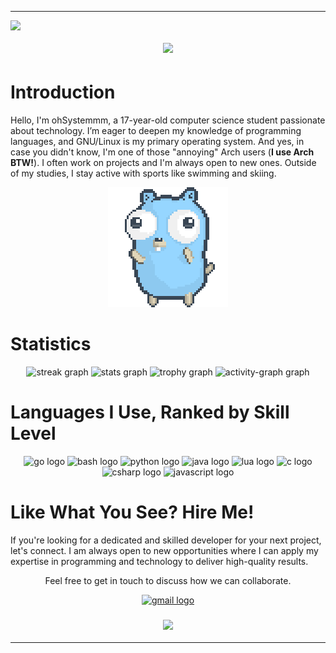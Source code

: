 
---


<img align="left" src="https://visitor-badge.laobi.icu/badge?page_id=ohSystemmm.ohSystemmm&left_color=grey&right_color=darkgrey&left_text=Visitors"  />

<h1 align="center">
  <img src="https://readme-typing-svg.herokuapp.com/?font=Righteous&size=50&center=true&vCenter=true&width=1600&height=70&duration=4000&lines=Hey,+nice+to+meet+you!+I'm+ohSystemmm!+👋+" />
</h1>


<h1 align="left">Introduction</h1>

<p align="left">Hello, I'm ohSystemmm, a 17-year-old computer science student passionate about technology. I’m eager to deepen my knowledge of programming languages, and GNU/Linux is my primary operating system. And yes, in case you didn't know, I'm one of those "annoying" Arch users (<strong>I use Arch BTW!</strong>). I often work on projects and I'm always open to new ones. Outside of my studies, I stay active with sports like swimming and skiing.</p>

<div align="center">
	<img src="assets/dancing-gopher.gif" alt="Dancing Gopher" />
</div>


<h1 align="left">Statistics</h1>

<div align="center">
  <img src="https://streak-stats.demolab.com?user=ohSystemmm&locale=en&mode=daily&theme=rose_pine&hide_border=true&border_radius=5&date_format=n/j%5B/Y%5D&order=3" height="150" alt="streak graph"  />
  <img src="https://github-readme-stats.vercel.app/api?username=ohSystemmm&hide_title=false&hide_rank=false&show_icons=true&include_all_commits=true&count_private=true&disable_animations=false&theme=rose_pine&locale=en&hide_border=true&order=1" height="150" alt="stats graph"  />
  <img src="https://github-profile-trophy.vercel.app?username=ohSystemmm&theme=tokyonight&column=-1&row=1&margin-w=8&margin-h=8&no-bg=true&no-frame=true&order=4" height="150" alt="trophy graph"  />
  <img src="https://github-readme-activity-graph.vercel.app/graph?username=ohSystemmm&radius=16&theme=elegant&area=true&order=5&hide_border=true" height="300" alt="activity-graph graph"  />
</div>
<h1 align="left">Languages I Use, Ranked by Skill Level</h1>

<div align="center">
  <img src="https://skillicons.dev/icons?i=go" height="40" alt="go logo"  />
  <img src="https://skillicons.dev/icons?i=bash" height="40" alt="bash logo"  />
  <img src="https://skillicons.dev/icons?i=py" height="40" alt="python logo"  />
  <img src="https://skillicons.dev/icons?i=java" height="40" alt="java logo" />
  <img src="https://skillicons.dev/icons?i=lua" height="40" alt="lua logo"  />
  <img src="https://skillicons.dev/icons?i=c" height="40" alt="c logo"  />
  <img src="https://skillicons.dev/icons?i=cs" height="40" alt="csharp logo"  />
  <img src="https://skillicons.dev/icons?i=js" height="40" alt="javascript logo"  />
</div>


<h1 align="left">Like What You See? Hire Me!</h1>
<p align="left">If you're looking for a dedicated and skilled developer for your next project, let's connect. I am always open to new opportunities where I can apply my expertise in programming and technology to deliver high-quality results.</p>
<p align="center">Feel free to get in touch to discuss how we can collaborate.</p>
<div align="center">
   <a href="https://mail.google.com/mail/u/ohSystemmm@gmail.com" target="_blank">
    <img src="https://raw.githubusercontent.com/maurodesouza/profile-readme-generator/master/src/assets/icons/social/gmail/default.svg" width="52" height="40" alt="gmail logo" />
  </a>
</div>


<h3 align="center">
  <img src="https://readme-typing-svg.herokuapp.com/?font=Righteous&size=50&center=true&vCenter=true&width=1600&height=70&duration=4000&lines=Bye+and+thank+you+for+visiting!" />
</h3>

---
